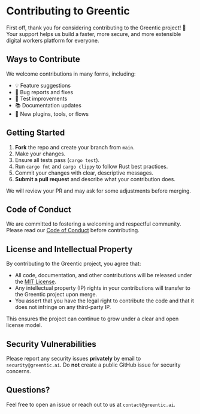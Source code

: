 # Contributing to Greentic

First off, thank you for considering contributing to the Greentic project! 🎉
Your support helps us build a faster, more secure, and more extensible digital workers platform for everyone.

## Ways to Contribute

We welcome contributions in many forms, including:

* 💡 Feature suggestions
* 🐛 Bug reports and fixes
* 🧪 Test improvements
* 📚 Documentation updates
* 🔌 New plugins, tools, or flows

## Getting Started

1. **Fork** the repo and create your branch from `main`.
2. Make your changes.
3. Ensure all tests pass (`cargo test`).
4. Run `cargo fmt` and `cargo clippy` to follow Rust best practices.
5. Commit your changes with clear, descriptive messages.
6. **Submit a pull request** and describe what your contribution does.

We will review your PR and may ask for some adjustments before merging.

## Code of Conduct

We are committed to fostering a welcoming and respectful community.
Please read our [Code of Conduct](./CODE_OF_CONDUCT.md) before contributing.

## License and Intellectual Property

By contributing to the Greentic project, you agree that:

* All code, documentation, and other contributions will be released under the [MIT License](../LICENSE).
* Any intellectual property (IP) rights in your contributions will transfer to the Greentic project upon merge.
* You assert that you have the legal right to contribute the code and that it does not infringe on any third-party IP.

This ensures the project can continue to grow under a clear and open license model.

## Security Vulnerabilities

Please report any security issues **privately** by email to `security@greentic.ai`. Do **not** create a public GitHub issue for security concerns.

## Questions?

Feel free to open an issue or reach out to us at `contact@greentic.ai`.
